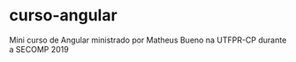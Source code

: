 # curso-angular
Mini curso de Angular ministrado por Matheus Bueno na UTFPR-CP durante a SECOMP 2019
